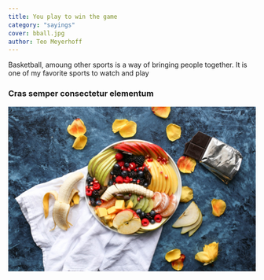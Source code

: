 ```yaml
---
title: You play to win the game
category: "sayings"
cover: bball.jpg
author: Teo Meyerhoff
---
```


Basketball, amoung other sports is a way of bringing people together. It is one of my favorite sports to watch and play 

<!-- [adipiscing](http://google.com)  -->

<!-- > Proin ornare ligula eu tellus tempus elementum. Aenean bibendum iaculis mi, nec blandit lacus interdum vitae. Vestibulum non nibh risus, a scelerisque purus. Ut vel arcu ac tortor adipiscing hendrerit vel sed massa. Fusce sem libero, lacinia vulputate interdum non, porttitor non quam. Aliquam sed felis ligula. Duis non nulla magna. -->

### Cras semper consectetur elementum



![unsplash.com](./photo-1490474418585-ba9bad8fd0ea.jpg)



